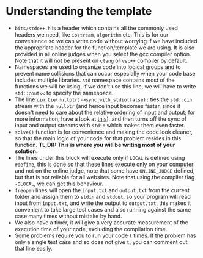 # Understanding the template
* `bits/stdc++.h` is a header which contains all the commonly used headers we need, like `iostream`, `algorithm` etc. This is for our convenience so we can write code without worrying if we have included the appropriate header for the function/template we are using. It is also provided in all online judges when you select the gcc compiler option. Note that it will not be present on `clang` or `vsc++` compiler by default.
* Namespaces are used to organize code into logical groups and to prevent name collisions that can occur especially when your code base includes multiple libraries. `std` namespace contains most of the functions we will be using, if we don't use this line, we will have to write `std::cout<<` to specify the namespace.
* The line `cin.tie(nullptr)->sync_with_stdio(false);` ties the `std::cin` stream with the `nullptr` (and hence input becomes faster, since it doesn't need to care about the relative ordering of
  input and output; for more information, have a look at [this](https://codeforces.com/blog/entry/90775)), and then turns off the sync of input and output streams with `stdio` which makes them even
  faster.
* `solve()` function is for convenience and making the code look cleaner, so that the main logic of your code for that problem resides in this function. **TL;DR: This is where you will be writing most of your solution.**
* The lines under this block will execute only if `LOCAL` is defined using `#define`, this is done so that these lines execute only on your computer and not on the online judge, note that some have `ONLINE_JUDGE` defined, but that is not reliable for all websites. Note that using the compiler flag `-DLOCAL`, we can get this behaviour.
* `freopen` lines will open the `input.txt` and `output.txt` from the current folder and assign them to `stdin` and `stdout`, so your program will read input from `input.txt`, and write the output to `output.txt`, this makes it convenient to take large test cases and also running against the same case many times without mistake by hand.
* We also have a timer, it will give a very accurate measurement of the execution time of your code, excluding the compilation time.
* Some problems require you to run your code `t` times. If the problem has only a single test case and so does not give `t`, you can comment out that line easily.


